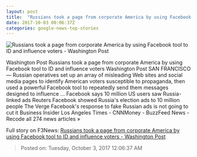 ```yaml
---
layout: post
title:  "Russians took a page from corporate America by using Facebook tool to ID and influence voters - Washington Post"
date: 2017-10-03 00:06:37Z
categories: google-news-top-stories
---
```


![Russians took a page from corporate America by using Facebook tool to ID and influence voters - Washington Post](https://img.washingtonpost.com/rf/image_1484w/2010-2019/WashingtonPost/2017/10/02/National-Economy/Images/Trump_Facebook_77306-72220.jpg?t=20170517)

Washington Post Russians took a page from corporate America by using Facebook tool to ID and influence voters Washington Post SAN FRANCISCO — Russian operatives set up an array of misleading Web sites and social media pages to identify American voters susceptible to propaganda, then used a powerful Facebook tool to repeatedly send them messages designed to influence ... Facebook says 10 million US users saw Russia-linked ads Reuters Facebook showed Russia's election ads to 10 million people The Verge Facebook's response to fake Russian ads is not going to cut it Business Insider Los Angeles Times - CNNMoney - BuzzFeed News - Recode all 274 news articles »


Full story on F3News: [Russians took a page from corporate America by using Facebook tool to ID and influence voters - Washington Post](http://www.f3nws.com/n/CgCpWG)

> Posted on: Tuesday, October 3, 2017 12:06:37 AM
